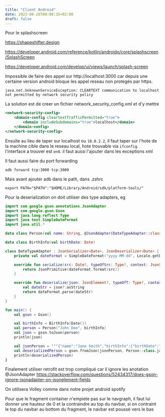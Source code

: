 ```yaml
---
title: "Client Android"
date: 2023-08-26T00:08:35+02:00
draft: false
---
```


Pour le splashscreen

https://shapeshifter.design

https://developer.android.com/reference/kotlin/androidx/core/splashscreen/SplashScreen

https://developer.android.com/develop/ui/views/launch/splash-screen

Impossible de faire des appel sur http://localhost:3000 car depuis une certaine version android bloque les appel reseau non protegés par https.

`java.net.UnknownServiceException: CLEARTEXT communication to localhost not permitted by network security policy`

La solution est de creer un fichier
network_security_config.xml et d'y mettre

```xml
<network-security-config>
    <domain-config cleartextTrafficPermitted="true">
        <domain includeSubdomains="true">localhost</domain>
    </domain-config>
</network-security-config>

```

Ensuite au lieu de taper sur localhost ou `10.0.2.2`, il faut taper sur l'hote de la machine cible dans le reseau local, hote trouvable via `ifconfig`. l'interface a trouver est `en0`. il faut aussi l'ajouter dans les exceptions xml

Il faut aussi faire du port forwarding

```
adb forward tcp:3000 tcp:3000
```

Mais avant ajouter adb dans le path, dans .zshrc

```
export PATH="$PATH":"$HOME/Library/Android/sdk/platform-tools/"
```

Pour la deserialization on doit utiliser des type adapters, eg

```kotlin
import com.google.gson.annotations.JsonAdapter
import com.google.gson.Gson
import java.lang.reflect.Type
import java.text.SimpleDateFormat
import java.util.*

data class Person(val name: String, @JsonAdapter(DateTypeAdapter::class) val birthInfo: BirthInfo)

data class BirthInfo(val birthDate: Date)

class DateTypeAdapter : JsonSerializer<Date>, JsonDeserializer<Date> {
    private val dateFormat = SimpleDateFormat("yyyy-MM-dd", Locale.getDefault())

    override fun serialize(src: Date?, typeOfSrc: Type?, context: JsonSerializationContext?): JsonElement {
        return JsonPrimitive(dateFormat.format(src))
    }

    override fun deserialize(json: JsonElement?, typeOfT: Type?, context: JsonDeserializationContext?): Date {
        val dateStr = json?.asString
        return dateFormat.parse(dateStr)
    }
}

fun main() {
    val gson = Gson()

    val birthInfo = BirthInfo(Date())
    val person = Person("John Doe", birthInfo)
    val json = gson.toJson(person)
    println(json)

    val jsonPerson = """{"name":"Jane Smith","birthInfo":{"birthDate":"2023-08-27"}}"""
    val deserializedPerson = gson.fromJson(jsonPerson, Person::class.java)
    println(deserializedPerson)
}

```

Finalement utiliser retrofit est trop compliqué car il ignore les anotation
@JsonAdapter https://stackoverflow.com/questions/52434317/does-gson-ignore-jsonadapter-on-jsonelement-fields

On utilisera Volley comme dans notre projet android spotify

Pour que le fragment container n'empiete pas sur le navgraph, il faut lui donner une hauteur de 0 et la contraindre au top du navbar, si on contraint le top du navbar au bottom du fragment, le navbar est poussé vers le bas